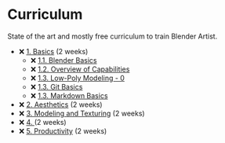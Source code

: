 # Curriculum

State of the art and mostly free curriculum to train Blender Artist.

- ❌ [1. Basics](./1_basics.md) (2 weeks)
  - ❌ [1.1. Blender Basics](./1_basics.md#blender-basics)
  - ❌ [1.2. Overview of Capabilities](./1_basics.md#overview-of-capabilities)
  - ❌ [1.3. Low-Poly Modeling - 0](./1_basics.md#blender-basics)
  - ❌ [1.3. Git Basics](./1_basics.md#blender-basics)
  - ❌ [1.3. Markdown Basics](./1_basics.md#blender-basics)
- ❌ [2. Aesthetics](./2_aesthetics.md) (2 weeks)
- ❌ [3. Modeling and Texturing](./3_modeling_and_texturing.md) (2 weeks)
- ❌ [4. ](./.md) (2 weeks)
- ❌ [5. Productivity](./5_productivity.md) (2 weeks)
